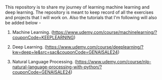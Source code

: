 This repository is to share my journey of learning machine learning and deep learning. The repository is meant to keep record of all the exercises and projects that I will work on. Also the tutorials that I'm following will also be added below -

1. Machine Learning. (https://www.udemy.com/course/machinelearning/?couponCode=KEEPLEARNING)

2. Deep Learning. (https://www.udemy.com/course/deeplearning/?kw=deep+le&src=sac&couponCode=GENAISALE24)

3. Natural Language Processing. (https://www.udemy.com/course/nlp-natural-language-processing-with-python/?couponCode=GENAISALE24)
